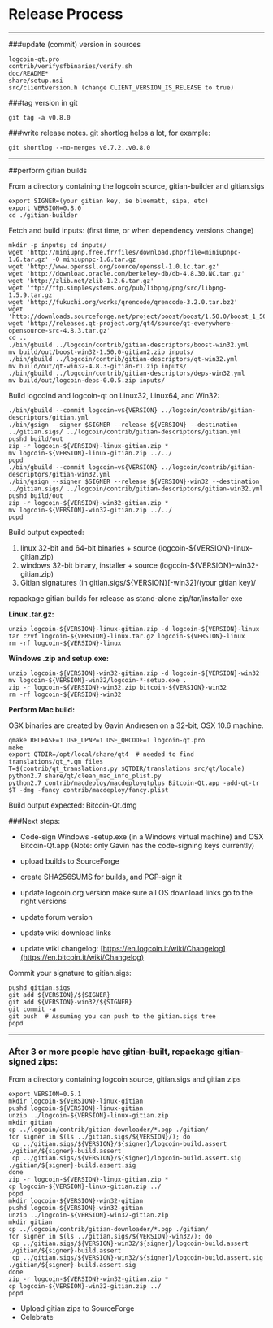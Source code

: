 Release Process
====================

* * *

###update (commit) version in sources


	logcoin-qt.pro
	contrib/verifysfbinaries/verify.sh
	doc/README*
	share/setup.nsi
	src/clientversion.h (change CLIENT_VERSION_IS_RELEASE to true)

###tag version in git

	git tag -a v0.8.0

###write release notes. git shortlog helps a lot, for example:

	git shortlog --no-merges v0.7.2..v0.8.0

* * *

##perform gitian builds

 From a directory containing the logcoin source, gitian-builder and gitian.sigs
  
	export SIGNER=(your gitian key, ie bluematt, sipa, etc)
	export VERSION=0.8.0
	cd ./gitian-builder

 Fetch and build inputs: (first time, or when dependency versions change)

	mkdir -p inputs; cd inputs/
	wget 'http://miniupnp.free.fr/files/download.php?file=miniupnpc-1.6.tar.gz' -O miniupnpc-1.6.tar.gz
	wget 'http://www.openssl.org/source/openssl-1.0.1c.tar.gz'
	wget 'http://download.oracle.com/berkeley-db/db-4.8.30.NC.tar.gz'
	wget 'http://zlib.net/zlib-1.2.6.tar.gz'
	wget 'ftp://ftp.simplesystems.org/pub/libpng/png/src/libpng-1.5.9.tar.gz'
	wget 'http://fukuchi.org/works/qrencode/qrencode-3.2.0.tar.bz2'
	wget 'http://downloads.sourceforge.net/project/boost/boost/1.50.0/boost_1_50_0.tar.bz2'
	wget 'http://releases.qt-project.org/qt4/source/qt-everywhere-opensource-src-4.8.3.tar.gz'
	cd ..
	./bin/gbuild ../logcoin/contrib/gitian-descriptors/boost-win32.yml
	mv build/out/boost-win32-1.50.0-gitian2.zip inputs/
	./bin/gbuild ../logcoin/contrib/gitian-descriptors/qt-win32.yml
	mv build/out/qt-win32-4.8.3-gitian-r1.zip inputs/
	./bin/gbuild ../logcoin/contrib/gitian-descriptors/deps-win32.yml
	mv build/out/logcoin-deps-0.0.5.zip inputs/

 Build logcoind and logcoin-qt on Linux32, Linux64, and Win32:
  
	./bin/gbuild --commit logcoin=v${VERSION} ../logcoin/contrib/gitian-descriptors/gitian.yml
	./bin/gsign --signer $SIGNER --release ${VERSION} --destination ../gitian.sigs/ ../logcoin/contrib/gitian-descriptors/gitian.yml
	pushd build/out
	zip -r logcoin-${VERSION}-linux-gitian.zip *
	mv logcoin-${VERSION}-linux-gitian.zip ../../
	popd
	./bin/gbuild --commit logcoin=v${VERSION} ../logcoin/contrib/gitian-descriptors/gitian-win32.yml
	./bin/gsign --signer $SIGNER --release ${VERSION}-win32 --destination ../gitian.sigs/ ../logcoin/contrib/gitian-descriptors/gitian-win32.yml
	pushd build/out
	zip -r logcoin-${VERSION}-win32-gitian.zip *
	mv logcoin-${VERSION}-win32-gitian.zip ../../
	popd

  Build output expected:

  1. linux 32-bit and 64-bit binaries + source (logcoin-${VERSION}-linux-gitian.zip)
  2. windows 32-bit binary, installer + source (logcoin-${VERSION}-win32-gitian.zip)
  3. Gitian signatures (in gitian.sigs/${VERSION}[-win32]/(your gitian key)/

repackage gitian builds for release as stand-alone zip/tar/installer exe

**Linux .tar.gz:**

	unzip logcoin-${VERSION}-linux-gitian.zip -d logcoin-${VERSION}-linux
	tar czvf logcoin-${VERSION}-linux.tar.gz logcoin-${VERSION}-linux
	rm -rf logcoin-${VERSION}-linux

**Windows .zip and setup.exe:**

	unzip logcoin-${VERSION}-win32-gitian.zip -d logcoin-${VERSION}-win32
	mv logcoin-${VERSION}-win32/logcoin-*-setup.exe .
	zip -r logcoin-${VERSION}-win32.zip bitcoin-${VERSION}-win32
	rm -rf logcoin-${VERSION}-win32

**Perform Mac build:**

  OSX binaries are created by Gavin Andresen on a 32-bit, OSX 10.6 machine.

	qmake RELEASE=1 USE_UPNP=1 USE_QRCODE=1 logcoin-qt.pro
	make
	export QTDIR=/opt/local/share/qt4  # needed to find translations/qt_*.qm files
	T=$(contrib/qt_translations.py $QTDIR/translations src/qt/locale)
	python2.7 share/qt/clean_mac_info_plist.py
	python2.7 contrib/macdeploy/macdeployqtplus Bitcoin-Qt.app -add-qt-tr $T -dmg -fancy contrib/macdeploy/fancy.plist

 Build output expected: Bitcoin-Qt.dmg

###Next steps:

* Code-sign Windows -setup.exe (in a Windows virtual machine) and
  OSX Bitcoin-Qt.app (Note: only Gavin has the code-signing keys currently)

* upload builds to SourceForge

* create SHA256SUMS for builds, and PGP-sign it

* update logcoin.org version
  make sure all OS download links go to the right versions

* update forum version

* update wiki download links

* update wiki changelog: [https://en.logcoin.it/wiki/Changelog](https://en.bitcoin.it/wiki/Changelog)

Commit your signature to gitian.sigs:

	pushd gitian.sigs
	git add ${VERSION}/${SIGNER}
	git add ${VERSION}-win32/${SIGNER}
	git commit -a
	git push  # Assuming you can push to the gitian.sigs tree
	popd

-------------------------------------------------------------------------

### After 3 or more people have gitian-built, repackage gitian-signed zips:

From a directory containing logcoin source, gitian.sigs and gitian zips

	export VERSION=0.5.1
	mkdir logcoin-${VERSION}-linux-gitian
	pushd logcoin-${VERSION}-linux-gitian
	unzip ../logcoin-${VERSION}-linux-gitian.zip
	mkdir gitian
	cp ../logcoin/contrib/gitian-downloader/*.pgp ./gitian/
	for signer in $(ls ../gitian.sigs/${VERSION}/); do
	 cp ../gitian.sigs/${VERSION}/${signer}/logcoin-build.assert ./gitian/${signer}-build.assert
	 cp ../gitian.sigs/${VERSION}/${signer}/logcoin-build.assert.sig ./gitian/${signer}-build.assert.sig
	done
	zip -r logcoin-${VERSION}-linux-gitian.zip *
	cp logcoin-${VERSION}-linux-gitian.zip ../
	popd
	mkdir logcoin-${VERSION}-win32-gitian
	pushd logcoin-${VERSION}-win32-gitian
	unzip ../logcoin-${VERSION}-win32-gitian.zip
	mkdir gitian
	cp ../logcoin/contrib/gitian-downloader/*.pgp ./gitian/
	for signer in $(ls ../gitian.sigs/${VERSION}-win32/); do
	 cp ../gitian.sigs/${VERSION}-win32/${signer}/logcoin-build.assert ./gitian/${signer}-build.assert
	 cp ../gitian.sigs/${VERSION}-win32/${signer}/logcoin-build.assert.sig ./gitian/${signer}-build.assert.sig
	done
	zip -r logcoin-${VERSION}-win32-gitian.zip *
	cp logcoin-${VERSION}-win32-gitian.zip ../
	popd

- Upload gitian zips to SourceForge
- Celebrate 
